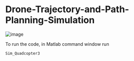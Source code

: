 # Drone-Trajectory-and-Path-Planning-Simulation

![image](https://github.com/Sk4587/Drone-Trajectory-and-Path-Planning-Simulation/assets/46374770/174e3595-d43a-48c9-bb40-6f2b55240289)

To run the code, in Matlab command window run
```sh
Sim_Quadcopter3
```
